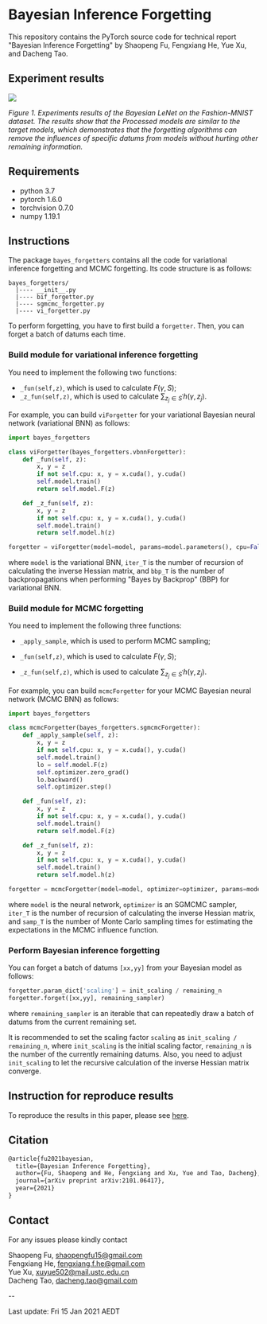 # Bayesian Inference Forgetting

This repository contains the PyTorch source code for technical report "Bayesian Inference Forgetting" by Shaopeng Fu, Fengxiang He, Yue Xu, and Dacheng Tao.

## Experiment results

![](./figures/bnn-fashion.png)

*Figure 1. Experiments results of the Bayesian LeNet on the Fashion-MNIST dataset. The results show that the Processed models are similar to the target models, which demonstrates that the forgetting algorithms can remove the influences of specific datums from models without hurting other remaining information.*

## Requirements

- python 3.7
- pytorch 1.6.0
- torchvision 0.7.0
- numpy 1.19.1

## Instructions

The package `bayes_forgetters` contains all the code for variational inference forgetting and MCMC forgetting. Its code structure is as follows:

```
bayes_forgetters/
  |---- __init__.py
  |---- bif_forgetter.py
  |---- sgmcmc_forgetter.py
  |---- vi_forgetter.py
```

To perform forgetting, you have to first build a `forgetter`. Then, you can forget a batch of datums each time.

### Build module for variational inference forgetting

You need to implement the following two functions:

- `_fun(self,z)`, which is used to calculate $F(\gamma,S)$;
- `_z_fun(self,z)`, which is used to calculate $\sum_{z_j \in S^\prime} h(\gamma,z_j)$.

For example, you can build `viForgetter` for your variational Bayesian neural network (variational BNN) as follows:

```python
import bayes_forgetters

class viForgetter(bayes_forgetters.vbnnForgetter):
    def _fun(self, z):
        x, y = z
        if not self.cpu: x, y = x.cuda(), y.cuda()
        self.model.train()
        return self.model.F(z)

    def _z_fun(self, z):
        x, y = z
        if not self.cpu: x, y = x.cuda(), y.cuda()
        self.model.train()
        return self.model.h(z)

forgetter = viForgetter(model=model, params=model.parameters(), cpu=False, iter_T=64, scaling=0.1, bbp_T=5)
```

where `model` is the variational BNN, `iter_T` is the number of recursion of calculating the inverse Hessian matrix, and `bbp_T` is the number of backpropagations when performing "Bayes by Backprop" (BBP) for variational BNN.

### Build module for MCMC forgetting

You need to implement the following three functions:

- `_apply_sample`, which is used to perform MCMC sampling;

- `_fun(self,z)`, which is used to calculate $F(\gamma,S)$;
- `_z_fun(self,z)`, which is used to calculate $\sum_{z_j \in S^\prime} h(\gamma,z_j)$.

For example, you can build `mcmcForgetter` for your MCMC Bayesian neural network (MCMC BNN) as follows:

```python
import bayes_forgetters

class mcmcForgetter(bayes_forgetters.sgmcmcForgetter):
    def _apply_sample(self, z):
        x, y = z
        if not self.cpu: x, y = x.cuda(), y.cuda()
        self.model.train()
        lo = self.model.F(z)
        self.optimizer.zero_grad()
        lo.backward()
        self.optimizer.step()

    def _fun(self, z):
        x, y = z
        if not self.cpu: x, y = x.cuda(), y.cuda()
        self.model.train()
        return self.model.F(z)

    def _z_fun(self, z):
        x, y = z
        if not self.cpu: x, y = x.cuda(), y.cuda()
        self.model.train()
        return self.model.h(z)

forgetter = mcmcForgetter(model=model, optimizer=optimizer, params=model.parameters(), cpu=False, iter_T=64, scaling=0.1, samp_T=5)
```

where `model` is the neural network, `optimizer` is an SGMCMC sampler, `iter_T` is the number of recursion of calculating the inverse Hessian matrix, and `samp_T` is the number of Monte Carlo sampling times for estimating the expectations in the MCMC influence function.

### Perform Bayesian inference forgetting

You can forget a batch of datums `[xx,yy]` from your Bayesian model as follows:

```python
forgetter.param_dict['scaling'] = init_scaling / remaining_n
forgetter.forget([xx,yy], remaining_sampler)
```

where `remaining_sampler` is an iterable that can repeatedly draw a batch of datums from the current remaining set.

It is recommended to set the scaling factor `scaling` as `init_scaling / remaining_n`, where `init_scaling` is the initial scaling factor, `remaining_n` is the number of the currently remaining datums. Also, you need to adjust `init_scaling` to let the recursive calculation of the inverse Hessian matrix converge.

## Instruction for reproduce results

To reproduce the results in this paper, please see [here](./scripts/README.md).

## Citation

```latex
@article{fu2021bayesian,
  title={Bayesian Inference Forgetting}, 
  author={Fu, Shaopeng and He, Fengxiang and Xu, Yue and Tao, Dacheng},
  journal={arXiv preprint arXiv:2101.06417},
  year={2021}
}
```

## Contact

For any issues please kindly contact

Shaopeng Fu, [shaopengfu15@gmail.com](mailto:shaopengfu15@gmail.com)   
Fengxiang He, [fengxiang.f.he@gmail.com](mailto:fengxiang.f.he@gmail.com)   
Yue Xu, [xuyue502@mail.ustc.edu.cn](mailto:xuyue502@mail.ustc.edu.cn)   
Dacheng Tao, [dacheng.tao@gmail.com](mailto:dacheng.tao@gmail.com)   

--

Last update: Fri 15 Jan 2021 AEDT
